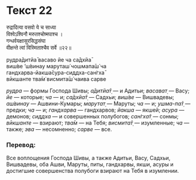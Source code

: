 # Текст 22

रुद्रादित्या वसवो ये च साध्या  
विश्वेऽश्विनौ मरुतश्चोष्मपाश्च ।  
गन्धर्वयक्षासुरसिद्धसंघा  
वीक्षन्ते त्वां विस्मिताश्चैव सर्वे ॥२२॥

рудра̄дитйа̄ васаво йе ча са̄дхйа̄  
виш́ве ’ш́винау маруташ́ чошмапа̄ш́ ча  
гандхарва-йакша̄сура-сиддха-сан̇гха̄  
вӣкшанте тва̄м̇ висмита̄ш́ чаива сарве

_рудра_ — формы Господа Шивы; _а̄дитйа̄т̣_ — и Адитьи; _васават̣_ — Васу; _йе_ — которые; _ча_ — и; _са̄дхйа̄т̣_ — Садхьи; _виш́ве_ — Вишвадевы; _аш́винау_ — Ашвини-Кумары; _марутат̣_ — Маруты; _ча_ — и; _ушма-па̄т̣_ — предки; _ча_ — и; _гандхарва_ — гандхарвов; _йакша_ — якшей; _асура_ — демонов; _сиддха_ — и совершенных полубогов; _сан̇гха̄т̣_ — сонмы; _вӣкшанте_ — взирают; _тва̄м_ — на Тебя; _висмита̄т̣_ — изумленные; _ча_ — также; _эва_ — несомненно; _сарве_ — все.

### Перевод:

Все воплощения Господа Шивы, а также Адитьи, Васу, Садхьи, Вишвадевы, оба Ашви, Маруты, питы, гандхарвы, якши, асуры и достигшие совершенства полубоги взирают на Тебя в изумлении.
